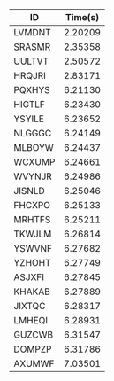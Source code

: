 |ID|Time(s)|
|-|-|
|LVMDNT|2.20209|
|SRASMR|2.35358|
|UULTVT|2.50572|
|HRQJRI|2.83171|
|PQXHYS|6.21130|
|HIGTLF|6.23430|
|YSYILE|6.23652|
|NLGGGC|6.24149|
|MLBOYW|6.24437|
|WCXUMP|6.24661|
|WVYNJR|6.24986|
|JISNLD|6.25046|
|FHCXPO|6.25133|
|MRHTFS|6.25211|
|TKWJLM|6.26814|
|YSWVNF|6.27682|
|YZHOHT|6.27749|
|ASJXFI|6.27845|
|KHAKAB|6.27889|
|JIXTQC|6.28317|
|LMHEQI|6.28931|
|GUZCWB|6.31547|
|DOMPZP|6.31786|
|AXUMWF|7.03501|
